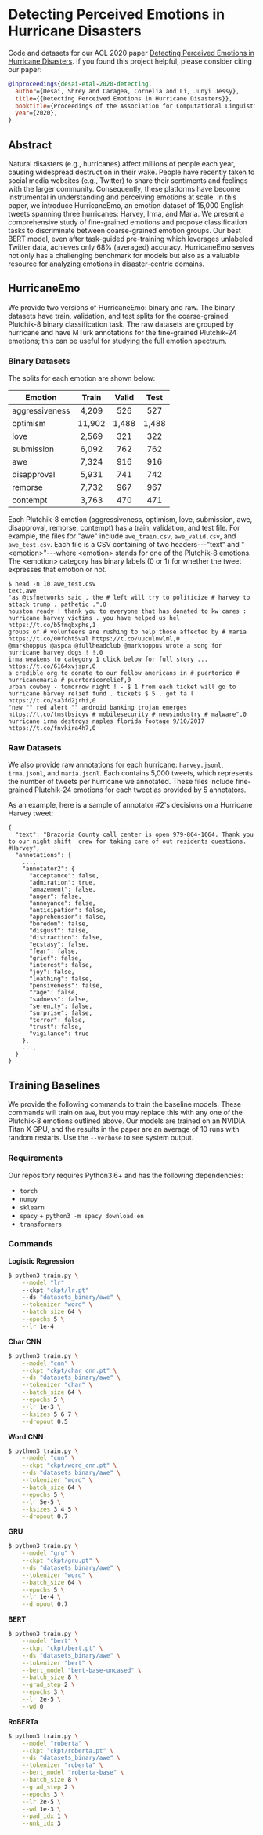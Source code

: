 # Detecting Perceived Emotions in Hurricane Disasters

Code and datasets for our ACL 2020 paper [Detecting Perceived Emotions in Hurricane Disasters](). If you found this project helpful, please consider citing our paper:

```bibtex
@inproceedings{desai-etal-2020-detecting,
  author={Desai, Shrey and Caragea, Cornelia and Li, Junyi Jessy},
  title={{Detecting Perceived Emotions in Hurricane Disasters}},
  booktitle={Proceedings of the Association for Computational Linguistics (ACL)},
  year={2020},
}
```

## Abstract

Natural disasters (e.g., hurricanes) affect millions of people each year, causing widespread destruction in their wake. People have recently taken to social media websites (e.g., Twitter) to share their sentiments and feelings with the larger community. Consequently, these platforms have become instrumental in understanding and perceiving emotions at scale. In this paper, we introduce HurricaneEmo, an emotion dataset of 15,000 English tweets spanning three hurricanes: Harvey, Irma, and Maria. We present a comprehensive study of fine-grained emotions and propose classification tasks to discriminate between coarse-grained emotion groups. Our best BERT model, even after task-guided pre-training which leverages unlabeled Twitter data, achieves only 68% (averaged) accuracy. HurricaneEmo serves not only has a challenging benchmark for models but also as a valuable resource for analyzing emotions in disaster-centric domains.

## HurricaneEmo

We provide two versions of HurricaneEmo: binary and raw. The binary datasets have train, validation, and test splits for the coarse-grained Plutchik-8 binary classification task. The raw datasets are grouped by hurricane and have MTurk annotations for the fine-grained Plutchik-24 emotions; this can be useful for studying the full emotion spectrum.

### Binary Datasets

The splits for each emotion are shown below:

| Emotion        |  Train | Valid |  Test |
|----------------|:------:|:-----:|:-----:|
| aggressiveness |  4,209 |  526  |  527  |
| optimism       | 11,902 | 1,488 | 1,488 |
| love           |  2,569 |  321  |  322  |
| submission     |  6,092 |  762  |  762  |
| awe            |  7,324 |  916  |  916  |
| disapproval    |  5,931 |  741  |  742  |
| remorse        |  7,732 |  967  |  967  |
| contempt       |  3,763 |  470  |  471  |

Each Plutchik-8 emotion (aggressiveness, optimism, love, submission, awe, disapproval, remorse, contempt) has a train, validation, and test file. For example, the files for "awe" include `awe_train.csv`, `awe_valid.csv`, and `awe_test.csv`. Each file is a CSV containing of two headers---"text" and "\<emotion\>"---where \<emotion\> stands for one of the Plutchik-8 emotions. The \<emotion\> category has binary labels (0 or 1) for whether the tweet expresses that emotion or not.

```
$ head -n 10 awe_test.csv
text,awe
"as @tsfnetworks said , the # left will try to politicize # harvey to attack trump . pathetic .",0
houston ready ! thank you to everyone that has donated to kw cares : hurricane harvey victims . you have helped us hel https://t.co/b5fmqbxphs,1
groups of # volunteers are rushing to help those affected by # maria https://t.co/00foht5val https://t.co/uuculnwlml,0
@markhoppus @aspca @fullheadclub @markhoppus wrote a song for hurricane harvey dogs ! !,0
irma weakens to category 1 click below for full story ... https://t.co/6164xvjspr,0
a credible org to donate to our fellow americans in # puertorico # hurricanemaria # puertoricorelief,0
urban cowboy - tomorrow night ! - $ 1 from each ticket will go to hurricane harvey relief fund . tickets $ 5 . got ta l https://t.co/sa3fd2jrhi,0
"new "" red alert "" android banking trojan emerges https://t.co/tmstbsicyv # mobilesecurity # newsindustry # malware",0
hurricane irma destroys naples florida footage 9/10/2017 https://t.co/fnvkira4h7,0
```

### Raw Datasets

We also provide raw annotations for each hurricane: `harvey.jsonl`, `irma.jsonl`, and `maria.jsonl`. Each contains 5,000 tweets, which represents the number of tweets per hurricane we annotated. These files include fine-grained Plutchik-24 emotions for each tweet as provided by 5 annotators.

As an example, here is a sample of annotator #2's decisions on a Hurricane Harvey tweet:

```
{
  "text": "Brazoria County call center is open 979-864-1064. Thank you to our night shift  crew for taking care of out residents questions. #Harvey",
  "annotations": {
	...,
    "annotator2": {
      "acceptance": false,
      "admiration": true,
      "amazement": false,
      "anger": false,
      "annoyance": false,
      "anticipation": false,
      "apprehension": false,
      "boredom": false,
      "disgust": false,
      "distraction": false,
      "ecstasy": false,
      "fear": false,
      "grief": false,
      "interest": false,
      "joy": false,
      "loathing": false,
      "pensiveness": false,
      "rage": false,
      "sadness": false,
      "serenity": false,
      "surprise": false,
      "terror": false,
      "trust": false,
      "vigilance": true
    },
    ...,
  }
}
```

## Training Baselines

We provide the following commands to train the baseline models. These commands will train on `awe`, but you may replace this with any one of the Plutchik-8 emotions outlined above. Our models are trained on an NVIDIA Titan X GPU, and the results in the paper are an average of 10 runs with random restarts. Use the `--verbose` to see system output.

### Requirements

Our repository requires Python3.6+ and has the following dependencies:

 - `torch`
 - `numpy`
 - `sklearn`
 - `spacy` + `python3 -m spacy download en`
 - `transformers`

### Commands

**Logistic Regression**

```bash
$ python3 train.py \
	--model "lr"
	--ckpt "ckpt/lr.pt"
	--ds "datasets_binary/awe" \
	--tokenizer "word" \
	--batch_size 64 \
	--epochs 5 \
	--lr 1e-4
```

**Char CNN**

```bash
$ python3 train.py \
	--model "cnn" \
	--ckpt "ckpt/char_cnn.pt" \
	--ds "datasets_binary/awe" \
	--tokenizer "char" \
	--batch_size 64 \
	--epochs 5 \
	--lr 1e-3 \
	--ksizes 5 6 7 \
	--dropout 0.5
```

**Word CNN**

```bash
$ python3 train.py \
	--model "cnn" \
	--ckpt "ckpt/word_cnn.pt" \
	--ds "datasets_binary/awe" \
	--tokenizer "word" \
	--batch_size 64 \
	--epochs 5 \
	--lr 5e-5 \
	--ksizes 3 4 5 \
	--dropout 0.7
```

**GRU**

```bash
$ python3 train.py \
	--model "gru" \
	--ckpt "ckpt/gru.pt" \
	--ds "datasets_binary/awe" \
	--tokenizer "word" \
	--batch_size 64 \
	--epochs 5 \
	--lr 1e-4 \
	--dropout 0.7
```

**BERT**

```bash
$ python3 train.py \
	--model "bert" \
	--ckpt "ckpt/bert.pt" \
	--ds "datasets_binary/awe" \
	--tokenizer "bert" \
	--bert_model "bert-base-uncased" \
	--batch_size 8 \
	--grad_step 2 \
	--epochs 3 \
	--lr 2e-5 \
	--wd 0
```

**RoBERTa**

```bash
$ python3 train.py \
	--model "roberta" \
	--ckpt "ckpt/roberta.pt" \
	--ds "datasets_binary/awe" \
	--tokenizer "roberta" \
	--bert_model "roberta-base" \
	--batch_size 8 \
	--grad_step 2 \
	--epochs 3 \
	--lr 2e-5 \
	--wd 1e-3 \
	--pad_idx 1 \
	--unk_idx 3
```
